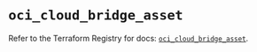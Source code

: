 # `oci_cloud_bridge_asset`

Refer to the Terraform Registry for docs: [`oci_cloud_bridge_asset`](https://registry.terraform.io/providers/hashicorp/oci/7.19.0/docs/resources/cloud_bridge_asset).
